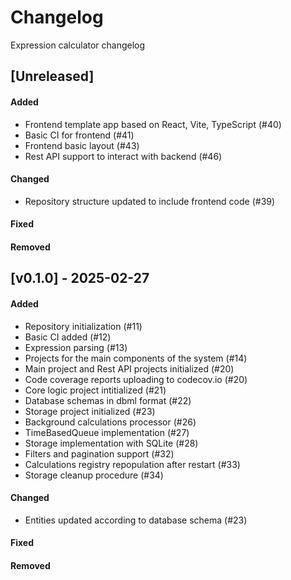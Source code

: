 # Changelog
Expression calculator changelog


## [Unreleased]
#### Added
- Frontend template app based on React, Vite, TypeScript (#40)
- Basic CI for frontend (#41)
- Frontend basic layout (#43)
- Rest API support to interact with backend (#46)

#### Changed
- Repository structure updated to include frontend code (#39)

#### Fixed


#### Removed



## [v0.1.0] - 2025-02-27
#### Added
- Repository initialization (#11)
- Basic CI added (#12)
- Expression parsing (#13)
- Projects for the main components of the system (#14)
- Main project and Rest API projects initialized (#20)
- Code coverage reports uploading to codecov.io (#20)
- Core logic project intitialized (#21)
- Database schemas in dbml format (#22)
- Storage project initialized (#23)
- Background calculations processor (#26)
- TimeBasedQueue implementation (#27)
- Storage implementation with SQLite (#28)
- Filters and pagination support (#32)
- Calculations registry repopulation after restart (#33)
- Storage cleanup procedure (#34)

#### Changed
- Entities updated according to database schema (#23)

#### Fixed


#### Removed

